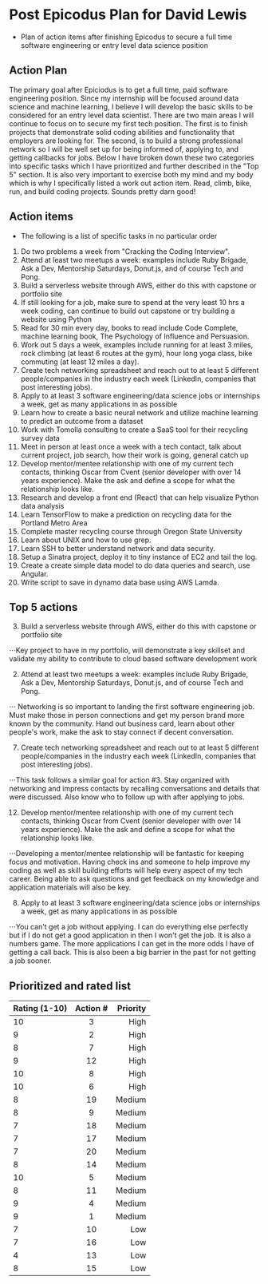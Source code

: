 # Post Epicodus Plan for David Lewis
* Plan of action items after finishing Epicodus to secure a full time software engineering or entry level data science position

## Action Plan
The primary goal after Epiciodus is to get a full time, paid      software engineering position. Since my internship will be focused around data science and machine learning, I believe I will develop the basic skills to be considered for an entry level data scientist. There are two main areas I will continue to focus on to secure my first tech position. The first is to finish projects that demonstrate solid coding abilities and functionality that employers are looking for. The second, is to build a strong professional network so I will be well set up for being informed of, applying to, and getting callbacks for jobs. Below I have broken down these two categories into specific tasks which I have prioritized and further described in the "Top 5" section. It is also very important to exercise both my mind and my body which is why I specifically listed a work out action item. Read, climb, bike, run, and build coding projects. Sounds pretty darn good! 

## Action items
* The following is a list of specific tasks in no particular order

1. Do two problems a week from "Cracking the Coding Interview".
2. Attend at least two meetups a week: examples include Ruby Brigade, Ask a Dev, Mentorship Saturdays, Donut.js, and of course Tech and Pong.
3. Build a serverless website through AWS, either do this with capstone or portfolio site
4. If still looking for a job, make sure to spend at the very least 10 hrs a week coding, can continue to build out capstone or try building a website using Python
5. Read for 30 min every day, books to read include Code Complete, machine learning book, The Psychology of Influence and Persuasion.
6.  Work out 5 days a week, examples include running for at least 3 miles, rock climbing (at least 6 routes at the gym), hour long yoga class, bike commuting (at least 12 miles a day).
7. Create tech networking spreadsheet and reach out to at least 5 different people/companies in the industry each week (LinkedIn, companies that post interesting jobs).
8. Apply to at least 3 software engineering/data science jobs or internships a week, get as many applications in as possible
9. Learn how to create a basic neural network and utilize machine learning to predict an outcome from a dataset
10. Work with Tomolla consulting to create a SaaS tool for their recycling survey data
11. Meet in person at least once a week with a tech contact, talk about current project, job search, how their work is going, general catch up
12. Develop mentor/mentee relationship with one of my current tech contacts, thinking Oscar from Cvent (senior developer with over 14 years experience). Make the ask and define a scope for what the relationship looks like.
13. Research and develop a front end (React) that can help visualize Python data analysis
14. Learn TensorFlow to make a prediction on recycling data for the Portland Metro Area
15. Complete master recycling course through Oregon State University
16. Learn about UNIX and how to use grep.
17. Learn SSH to better understand network and data security.
18. Setup a Sinatra project, deploy it to tiny instance of EC2 and tail the log.
19. Create a create simple data model to do data queries and search, use Angular.
20. Write script to save in dynamo data base using AWS Lamda.

## Top 5 actions
3. Build a serverless website through AWS, either do this with capstone or portfolio site

⋅⋅⋅Key project to have in my portfolio, will demonstrate a key skillset and validate my ability to contribute to cloud based software development work

2. Attend at least two meetups a week: examples include Ruby Brigade, Ask a Dev, Mentorship Saturdays, Donut.js, and of course Tech and Pong.

⋅⋅⋅ Networking is so important to landing the first software engineering job. Must make those in person connections and get my person brand more known by the community. Hand out business card, learn about other people's work, make the ask to stay connect if decent conversation.

7. Create tech networking spreadsheet and reach out to at least 5 different people/companies in the industry each week (LinkedIn, companies that post interesting jobs).

⋅⋅⋅This task follows a similar goal for action #3. Stay organized with networking and impress contacts by recalling conversations and details that were discussed. Also know who to follow up with after applying to jobs.

12. Develop mentor/mentee relationship with one of my current tech contacts, thinking Oscar from Cvent (senior developer with over 14 years experience). Make the ask and define a scope for what the relationship looks like.

⋅⋅⋅Developing a mentor/mentee relationship will be fantastic for keeping focus and motivation. Having check ins and someone to help improve my coding as well as skill building efforts will help every aspect of my tech career. Being able to ask questions and get feedback on my knowledge and application materials will also be key.

8. Apply to at least 3 software engineering/data science jobs or internships a week, get as many applications in as possible

⋅⋅⋅You can't get a job without applying. I can do everything else perfectly but if I do not get a good application in then I won't get the job. It is also a numbers game. The more applications I can get in the more odds I have of getting a call back. This is also been a big barrier in the past for not getting a job sooner.


## Prioritized and rated list
| Rating (1-10) | Action #      | Priority|
| ------------- |:-------------:| -----:  |
| 10            | 3             | High    |
| 9             | 2             | High    |
| 8             | 7             | High    |
| 9             | 12            | High    |
| 10            | 8             | High    |
| 10            | 6             | High    |
| 8             | 19            | Medium  |
| 8             | 9             | Medium  |
| 7             | 18            | Medium  |
| 7             | 17            | Medium  |
| 7             | 20            | Medium  |
| 8             | 14            | Medium  |
| 10            | 5             | Medium  |
| 8             | 11            | Medium  |
| 9             | 4             | Medium  |
| 9             | 1             | Medium  |
| 7             | 10            | Low     |
| 7             | 16            | Low     |
| 4             | 13            | Low     |
| 8             | 15            | Low     |
